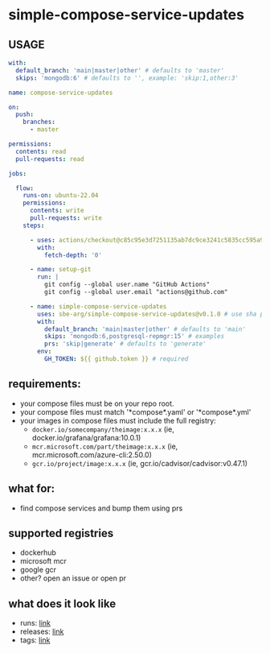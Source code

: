 # simple-compose-service-updates

## USAGE

```yaml
with:
  default_branch: 'main|master|other' # defaults to 'master'
  skips: 'mongodb:6' # defaults to '', example: 'skip:1,other:3'
```

```yaml
name: compose-service-updates

on:
  push:
    branches:
      - master

permissions:
  contents: read
  pull-requests: read

jobs:

  flow:
    runs-on: ubuntu-22.04
    permissions:
      contents: write
      pull-requests: write
    steps:

      - uses: actions/checkout@c85c95e3d7251135ab7dc9ce3241c5835cc595a9 # v3.5.3
        with:
          fetch-depth: '0'

      - name: setup-git
        run: |
          git config --global user.name "GitHub Actions"
          git config --global user.email "actions@github.com"

      - name: simple-compose-service-updates
        uses: sbe-arg/simple-compose-service-updates@v0.1.0 # use sha pinning when possible
        with:
          default_branch: 'main|master|other' # defaults to 'main'
          skips: 'mongodb:6,postgresql-repmgr:15' # examples
          prs: 'skip|generate' # defaults to 'generate'
        env:
          GH_TOKEN: ${{ github.token }} # required
```

## requirements:

- your compose files must be on your repo root.
- your compose files must match '\*compose\*.yaml' or '\*compose\*.yml'
- your images in compose files must include the full registry: 
  - `docker.io/somecompany/theimage:x.x.x` (ie, docker.io/grafana/grafana:10.0.1)
  - `mcr.microsoft.com/part/theimage:x.x.x` (ie, mcr.microsoft.com/azure-cli:2.50.0)
  - `gcr.io/project/image:x.x.x` (ie, gcr.io/cadvisor/cadvisor:v0.47.1)

## what for:

- find compose services and bump them using prs

## supported registries

- dockerhub
- microsoft mcr
- google gcr
- other? open an issue or open pr

## what does it look like

- runs: [link](https://github.com/sbe-arg/simple-compose-service-updates/actions/workflows/simple.yml)
- releases: [link](https://github.com/sbe-arg/simple-compose-service-updates/releases)
- tags: [link](https://github.com/sbe-arg/simple-compose-service-updates/tags)
